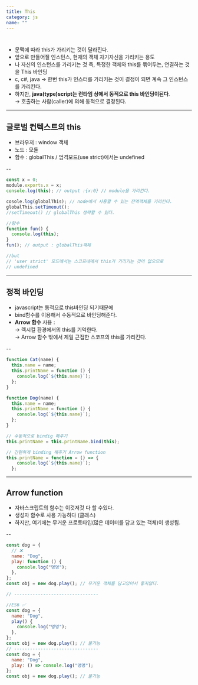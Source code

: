 ```yaml
---
title: This
category: js
name: ""
---
```


# <This>

- 문맥에 따라 this가 가리키는 것이 달라진다.
- 앞으로 만들어질 인스턴스, 현재의 객체 자기자신을 가리키는 용도
- 나 자신의 인스턴스를 가리키는 것 즉, 특정한 객체와 this를 묶어두는, 연결하는 것을 This 바인딩
- c, c#, java → 한번 this가 인스터를 가리키는 것이 결정이 되면 계속 그 인스턴스를 가리킨다.
- 하지만, **java(type)script는 런타임 상에서 동적으로 this 바인딩이된다**.  
  → 호출하는 사람(caller)에 의해 동적으로 결정된다.

---

## 글로벌 컨텍스트의 this

- 브라우저 : window 객체
- 노드 : 모듈
- 함수 : globalThis / 엄격모드(use strict)에서는 undefined

--<br />

```javascript
const x = 0;
module.exports.x = x;
console.log(this); // output :{x:0} // module을 가리킨다.

cosole.log(globalThis); // node에서 사용할 수 있는 전역객체를 가리킨다.
globalThis.setTimeout();
//setTimeout() // globalThis 생략할 수 있다.

//함수
function fun() {
  console.log(this);
}
fun(); // output : globalThis객체

//but
// 'user strict' 모드에서는 스코프내에서 this가 기리키는 것이 없으므로
// undefined
```

---

## 정적 바인딩

- javascript는 동적으로 this바인딩 되기때문에
- bind함수를 이용해서 수동적으로 바인딩해준다.
- **Arrow 함수** 사용 :  
  → 렉시컬 환경에서의 this를 기억한다.  
  → Arrow 함수 밖에서 제일 근접한 스코프의 this를 가리킨다.

--<br />

```javascript
function Cat(name) {
  this.name = name;
  this.printName = function () {
    console.log(`${this.name}`);
  };
}

function Dog(name) {
  this.name = name;
  this.printName = function () {
    console.log(`${this.name}`);
  };
}

// 수동적으로 bindig 해주기
this.printName = this.printName.bind(this);

// 간편하게 binding 해주기 Arrow function
this.printName = function = () => {
    console.log(`${this.name}`);
  };
```

---

## Arrow function

- 자바스크립트의 함수는 이것저것 다 할 수있다.
- 생성자 함수로 사용 가능하다 (클래스)
- 하지만, 여기에는 무거운 프로토타입(많은 데이터를 담고 있는 객체)이 생성됨.

--<br />

```javascript
const dog = {
  // ❌
  name: "Dog",
  play: function () {
    console.log("멍멍");
  },
};
const obj = new dog.play(); // 무거운 객체를 담고있어서 좋지않다.

// --------------------------------

//ES6 ✅
const dog = {
  name: "Dog",
  play() {
    console.log("멍멍");
  },
};
const obj = new dog.play(); // 불가능
// --------------------------------
const dog = {
  name: "Dog",
  play: () => console.log("멍멍");
};
const obj = new dog.play(); // 불가능
```
